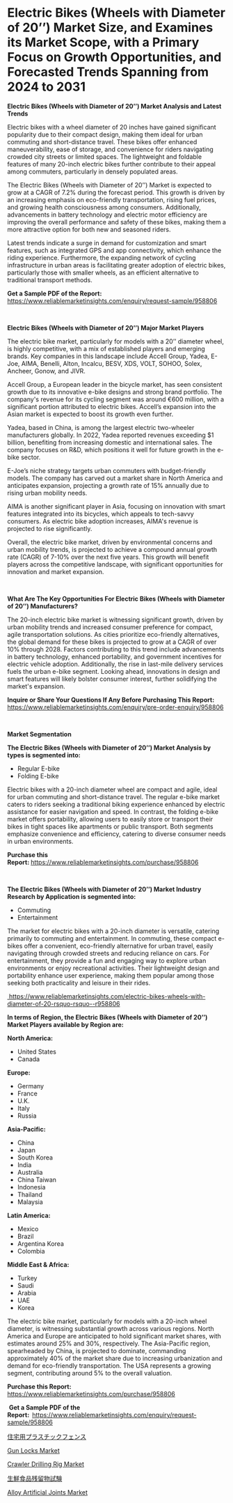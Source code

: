 <p><h1>Electric Bikes (Wheels with Diameter of 20’’) Market Size, and Examines its Market Scope, with a Primary Focus on Growth Opportunities, and Forecasted Trends Spanning from 2024 to 2031</h1></p><p><strong>Electric Bikes (Wheels with Diameter of 20’’) Market Analysis and Latest Trends</strong></p>
<p><p>Electric bikes with a wheel diameter of 20 inches have gained significant popularity due to their compact design, making them ideal for urban commuting and short-distance travel. These bikes offer enhanced maneuverability, ease of storage, and convenience for riders navigating crowded city streets or limited spaces. The lightweight and foldable features of many 20-inch electric bikes further contribute to their appeal among commuters, particularly in densely populated areas.</p><p>The Electric Bikes (Wheels with Diameter of 20’’) Market is expected to grow at a CAGR of 7.2% during the forecast period. This growth is driven by an increasing emphasis on eco-friendly transportation, rising fuel prices, and growing health consciousness among consumers. Additionally, advancements in battery technology and electric motor efficiency are improving the overall performance and safety of these bikes, making them a more attractive option for both new and seasoned riders.</p><p>Latest trends indicate a surge in demand for customization and smart features, such as integrated GPS and app connectivity, which enhance the riding experience. Furthermore, the expanding network of cycling infrastructure in urban areas is facilitating greater adoption of electric bikes, particularly those with smaller wheels, as an efficient alternative to traditional transport methods.</p></p>
<p><strong>Get a Sample PDF of the Report:&nbsp;</strong> <a href="https://www.reliablemarketinsights.com/enquiry/request-sample/958806">https://www.reliablemarketinsights.com/enquiry/request-sample/958806</a></p>
<p>&nbsp;</p>
<p><strong>Electric Bikes (Wheels with Diameter of 20’’) Major Market Players</strong></p>
<p><p>The electric bike market, particularly for models with a 20’’ diameter wheel, is highly competitive, with a mix of established players and emerging brands. Key companies in this landscape include Accell Group, Yadea, E-Joe, AIMA, Benelli, Alton, Incalcu, BESV, XDS, VOLT, SOHOO, Solex, Ancheer, Gonow, and JIVR.</p><p>Accell Group, a European leader in the bicycle market, has seen consistent growth due to its innovative e-bike designs and strong brand portfolio. The company's revenue for its cycling segment was around €600 million, with a significant portion attributed to electric bikes. Accell’s expansion into the Asian market is expected to boost its growth even further.</p><p>Yadea, based in China, is among the largest electric two-wheeler manufacturers globally. In 2022, Yadea reported revenues exceeding $1 billion, benefiting from increasing domestic and international sales. The company focuses on R&D, which positions it well for future growth in the e-bike sector.</p><p>E-Joe’s niche strategy targets urban commuters with budget-friendly models. The company has carved out a market share in North America and anticipates expansion, projecting a growth rate of 15% annually due to rising urban mobility needs.</p><p>AIMA is another significant player in Asia, focusing on innovation with smart features integrated into its bicycles, which appeals to tech-savvy consumers. As electric bike adoption increases, AIMA's revenue is projected to rise significantly.</p><p>Overall, the electric bike market, driven by environmental concerns and urban mobility trends, is projected to achieve a compound annual growth rate (CAGR) of 7-10% over the next five years. This growth will benefit players across the competitive landscape, with significant opportunities for innovation and market expansion.</p></p>
<p>&nbsp;</p>
<p><strong>What Are The Key Opportunities For Electric Bikes (Wheels with Diameter of 20’’) Manufacturers?</strong></p>
<p><p>The 20-inch electric bike market is witnessing significant growth, driven by urban mobility trends and increased consumer preference for compact, agile transportation solutions. As cities prioritize eco-friendly alternatives, the global demand for these bikes is projected to grow at a CAGR of over 10% through 2028. Factors contributing to this trend include advancements in battery technology, enhanced portability, and government incentives for electric vehicle adoption. Additionally, the rise in last-mile delivery services fuels the urban e-bike segment. Looking ahead, innovations in design and smart features will likely bolster consumer interest, further solidifying the market's expansion.</p></p>
<p><strong>Inquire or Share Your Questions If Any Before Purchasing This Report:</strong> <a href="https://www.reliablemarketinsights.com/enquiry/pre-order-enquiry/958806">https://www.reliablemarketinsights.com/enquiry/pre-order-enquiry/958806</a></p>
<p>&nbsp;</p>
<p><strong>Market Segmentation</strong></p>
<p><strong>The Electric Bikes (Wheels with Diameter of 20’’) Market Analysis by types is segmented into:</strong></p>
<p><ul><li>Regular E-bike</li><li>Folding E-bike</li></ul></p>
<p><p>Electric bikes with a 20-inch diameter wheel are compact and agile, ideal for urban commuting and short-distance travel. The regular e-bike market caters to riders seeking a traditional biking experience enhanced by electric assistance for easier navigation and speed. In contrast, the folding e-bike market offers portability, allowing users to easily store or transport their bikes in tight spaces like apartments or public transport. Both segments emphasize convenience and efficiency, catering to diverse consumer needs in urban environments.</p></p>
<p><strong>Purchase this Report:&nbsp;</strong><a href="https://www.reliablemarketinsights.com/purchase/958806">https://www.reliablemarketinsights.com/purchase/958806</a></p>
<p>&nbsp;</p>
<p><strong>The Electric Bikes (Wheels with Diameter of 20’’) Market Industry Research by Application is segmented into:</strong></p>
<p><ul><li>Commuting</li><li>Entertainment</li></ul></p>
<p><p>The market for electric bikes with a 20-inch diameter is versatile, catering primarily to commuting and entertainment. In commuting, these compact e-bikes offer a convenient, eco-friendly alternative for urban travel, easily navigating through crowded streets and reducing reliance on cars. For entertainment, they provide a fun and engaging way to explore urban environments or enjoy recreational activities. Their lightweight design and portability enhance user experience, making them popular among those seeking both practicality and leisure in their rides.</p></p>
<p><a href="https://www.reliablemarketinsights.com/electric-bikes-wheels-with-diameter-of-20-rsquo-rsquo--r958806">&nbsp;https://www.reliablemarketinsights.com/electric-bikes-wheels-with-diameter-of-20-rsquo-rsquo--r958806</a></p>
<p><strong>In terms of Region, the Electric Bikes (Wheels with Diameter of 20’’) Market Players available by Region are:</strong></p>
<p>
    <p> <strong> North America: </strong>
        <ul>
            <li>United States</li>
            <li>Canada</li>
        </ul>
        </p> 
    <p> <strong> Europe: </strong>
        <ul>
            <li>Germany</li>
            <li>France</li>
            <li>U.K.</li>
            <li>Italy</li>
            <li>Russia</li>
        </ul>
        </p> 
    <p> <strong> Asia-Pacific: </strong>
        <ul>
            <li>China</li>
            <li>Japan</li>
            <li>South Korea</li>
            <li>India</li>
            <li>Australia</li>
            <li>China Taiwan</li>
            <li>Indonesia</li>
            <li>Thailand</li>
            <li>Malaysia</li>
        </ul>
        </p> 
    <p> <strong> Latin America: </strong>
        <ul>
            <li>Mexico</li>
            <li>Brazil</li>
            <li>Argentina Korea</li>
            <li>Colombia</li>
        </ul>
        </p> 
    <p> <strong> Middle East & Africa: </strong>
        <ul>
            <li>Turkey</li>
            <li>Saudi</li>
            <li>Arabia</li>
            <li>UAE</li>
            <li>Korea</li>
        </ul>
    </p>
    </p>
<p><p>The electric bike market, particularly for models with a 20-inch wheel diameter, is witnessing substantial growth across various regions. North America and Europe are anticipated to hold significant market shares, with estimates around 25% and 30%, respectively. The Asia-Pacific region, spearheaded by China, is projected to dominate, commanding approximately 40% of the market share due to increasing urbanization and demand for eco-friendly transportation. The USA represents a growing segment, contributing around 5% to the overall valuation.</p></p>
<p><strong>Purchase this Report: </strong><a href="https://www.reliablemarketinsights.com/purchase/958806">https://www.reliablemarketinsights.com/purchase/958806</a></p>
<p>&nbsp;<strong>Get a Sample PDF of the Report:&nbsp;&nbsp;</strong><a href="https://www.reliablemarketinsights.com/enquiry/request-sample/958806">https://www.reliablemarketinsights.com/enquiry/request-sample/958806</a></p>
<p><strong></strong></p>
<p><p><a href="https://lerafesills.medium.com/%E3%82%B0%E3%83%AD%E3%83%BC%E3%83%90%E3%83%AB%E4%BD%8F%E5%AE%85%E7%94%A8%E3%83%97%E3%83%A9%E3%82%B9%E3%83%81%E3%83%83%E3%82%AF%E3%83%95%E3%82%A7%E3%83%B3%E3%82%B7%E3%83%B3%E3%82%B0%E5%B8%82%E5%A0%B4%E3%81%AE%E7%8A%B6%E6%B3%81-%E6%9C%AA%E6%9D%A5%E3%81%AE%E3%83%88%E3%83%AC%E3%83%B3%E3%83%89%E3%81%A8%E5%B8%82%E5%A0%B4%E6%88%A6%E7%95%A5%E4%BA%88%E6%B8%AC-2024%E5%B9%B4-2031%E5%B9%B4-67236f32f66f?postPublishedType=initial">住宅用プラスチックフェンス</a></p><p><a href="https://www.linkedin.com/pulse/gun-locks-market-evolution-global-trends-regional-dynamics-2024-aft0f?trackingId=KvNxnGfNSTmAq7bHI5Dlpg%3D%3D">Gun Locks Market</a></p><p><a href="https://medium.com/@cearranry14/the-crawler-drilling-rig-market-has-witnessed-significant-growth-in-recent-years-and-this-trend-777f4643b010">Crawler Drilling Rig Market</a></p><p><a href="https://lerafesills.medium.com/fresh-food-residue-testing-market-%E3%81%AF-%E3%82%B3%E3%82%B9%E3%83%88%E7%AE%A1%E7%90%86%E3%81%A8%E5%8A%B9%E7%8E%87%E5%90%91%E4%B8%8A%E3%82%92%E5%84%AA%E5%85%88%E3%81%97%E3%81%BE%E3%81%99-%E3%81%95%E3%82%89%E3%81%AB-%E5%A0%B1%E5%91%8A%E6%9B%B8%E3%81%AF%E5%B8%82%E5%A0%B4%E3%81%AE%E9%9C%80%E8%A6%81%E9%9D%A2%E3%81%A8%E4%BE%9B%E7%B5%A6%E9%9D%A2%E3%81%AE%E4%B8%A1%E6%96%B9%E3%82%92%E3%82%AB%E3%83%90%E3%83%BC%E3%81%97%E3%81%A6%E3%81%84%E3%81%BE%E3%81%99-fresh-food-8130badb6dad">生鮮食品残留物試験</a></p><p><a href="https://issuu.com/reportprime-2/docs/alloy-artificial-joints-market-size_5d94b9373d2047">Alloy Artificial Joints Market</a></p></p>